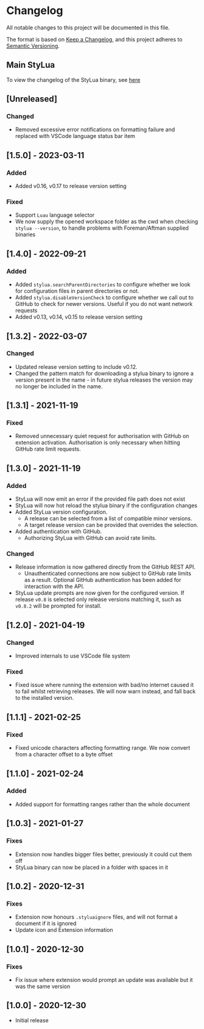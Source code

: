 # Changelog

All notable changes to this project will be documented in this file.

The format is based on [Keep a Changelog](https://keepachangelog.com/en/1.0.0/),
and this project adheres to [Semantic Versioning](https://semver.org/spec/v2.0.0.html).

## Main StyLua

To view the changelog of the StyLua binary, see [here](https://github.com/JohnnyMorganz/StyLua/blob/main/CHANGELOG.md)

## [Unreleased]

### Changed

- Removed excessive error notifications on formatting failure and replaced with VSCode language status bar item

## [1.5.0] - 2023-03-11

### Added

- Added v0.16, v0.17 to release version setting

### Fixed

- Support `Luau` language selector
- We now supply the opened workspace folder as the cwd when checking `stylua --version`, to handle problems with Foreman/Aftman supplied binaries

## [1.4.0] - 2022-09-21

### Added

- Added `stylua.searchParentDirectories` to configure whether we look for configuration files in parent directories or not.
- Added `stylua.disableVersionCheck` to configure whether we call out to GitHub to check for newer versions. Useful if you do not want network requests
- Added v0.13, v0.14, v0.15 to release version setting

## [1.3.2] - 2022-03-07

### Changed

- Updated release version setting to include v0.12.
- Changed the pattern match for downloading a stylua binary to ignore a version present in the name - in future stylua releases the version may no longer be included in the name.

## [1.3.1] - 2021-11-19

### Fixed

- Removed unnecessary quiet request for authorisation with GitHub on extension activation. Authorisation is only necessary when hitting GitHub rate limit requests.

## [1.3.0] - 2021-11-19

### Added

- StyLua will now emit an error if the provided file path does not exist
- StyLua will now hot reload the stylua binary if the configuration changes
- Added StyLua version configuration.
  - A release can be selected from a list of compatible minor versions.
  - A target release version can be provided that overrides the selection.
- Added authentication with GitHub.
  - Authorizing StyLua with GitHub can avoid rate limits.

### Changed

- Release information is now gathered directly from the GitHub REST API.
  - Unauthenticated connections are now subject to GitHub rate limits as a
    result. Optional GitHub authentication has been added for interaction with
    the API.
- StyLua update prompts are now given for the configured version. If release
  `v0.8` is selected only release versions matching it, such as `v0.8.2` will
  be prompted for install.

## [1.2.0] - 2021-04-19

### Changed

- Improved internals to use VSCode file system

### Fixed

- Fixed issue where running the extension with bad/no internet caused it to fail whilst retrieving releases. We will now warn instead, and fall back to the installed version.

## [1.1.1] - 2021-02-25

### Fixed

- Fixed unicode characters affecting formatting range. We now convert from a character offset to a byte offset

## [1.1.0] - 2021-02-24

### Added

- Added support for formatting ranges rather than the whole document

## [1.0.3] - 2021-01-27

### Fixes

- Extension now handles bigger files better, previously it could cut them off
- StyLua binary can now be placed in a folder with spaces in it

## [1.0.2] - 2020-12-31

### Fixes

- Extension now honours `.styluaignore` files, and will not format a document if it is ignored
- Update icon and Extension information

## [1.0.1] - 2020-12-30

### Fixes

- Fix issue where extension would prompt an update was available but it was the same version

## [1.0.0] - 2020-12-30

- Initial release
